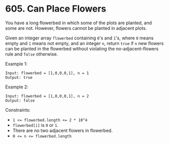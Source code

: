 # 605. Can Place Flowers

You have a long flowerbed in which some of the plots are planted, and some are not. However, flowers cannot be planted in adjacent plots.

Given an integer array `flowerbed` containing `0`'s and `1`'s, where `0` means empty and `1` means not empty, and an integer `n`, return `true` if `n` new flowers can be planted in the flowerbed without violating the no-adjacent-flowers rule and `false` otherwise.

Example 1:

    Input: flowerbed = [1,0,0,0,1], n = 1
    Output: true

Example 2:

    Input: flowerbed = [1,0,0,0,1], n = 2
    Output: false

Constraints:

- `1 <= flowerbed.length <= 2 * 10^4`
- `flowerbed[i]` is `0` or `1`.
- There are no two adjacent flowers in flowerbed.
- `0 <= n <= flowerbed.length`